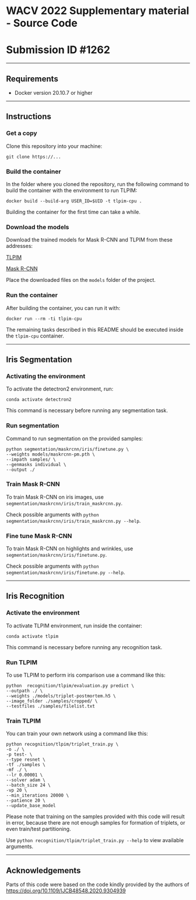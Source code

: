 # WACV 2022 Supplementary material - Source Code
# Submission ID #1262

---
## Requirements

- Docker version 20.10.7 or higher

---
## Instructions

### Get a copy
Clone this repository into your machine:
```
git clone https://...
```

### Build the container
In the folder where you cloned the repository, run the following command to build the container with the environment to run TLPIM:
```
docker build --build-arg USER_ID=$UID -t tlpim-cpu . 
```
Building the container for the first time can take a while.

### Download the models
Download the trained models for Mask R-CNN and TLPIM from these addresses:

[TLPIM](https://notredame.box.com/s/pn2woicmkhjqdcnzohvjltlntr8qr79c)

[Mask R-CNN](https://notredame.box.com/s/dnhqy7v32jhpv4qlzfbj2scbzbdxarvo)

Place the downloaded files on the `models` folder of the project.

### Run the container
After building the container, you can run it with:
```
docker run --rm -ti tlpim-cpu
```
The remaining tasks described in this README should be executed inside the `tlpim-cpu` container.

---
## Iris Segmentation

### Activating the environment
To activate the detectron2 environment, run: 
``` 
conda activate detectron2
```
This command is necessary before running any segmentation task.

### Run segmentation
Command to run segmentation on the provided samples: 
```
python segmentation/maskrcnn/iris/finetune.py \
--weights models/maskrcnn-pm.pth \
--impath samples/ \
--genmasks individual \
--output ./
```

### Train Mask R-CNN
To train Mask R-CNN on iris images, use `segmentation/maskrcnn/iris/train_maskrcnn.py`. 

Check possible arguments with `python segmentation/maskrcnn/iris/train_maskrcnn.py --help`.

### Fine tune Mask R-CNN
To train Mask R-CNN on highlights and wrinkles, use `segmentation/maskrcnn/iris/finetune.py`. 

Check possible arguments with `python segmentation/maskrcnn/iris/finetune.py --help`.

---
## Iris Recognition

### Activate the environment
To activate TLPIM environment, run inside the container: 
``` 
conda activate tlpim
```
This command is necessary before running any recognition task.

### Run TLPIM
To use TLPIM to perform iris comparison use a command like this:
```
python  recognition/tlpim/evaluation.py predict \
--outpath ./ \
--weights ./models/triplet-postmortem.h5 \
--image_folder ./samples/cropped/ \
--testfiles ./samples/filelist.txt
```

### Train TLPIM
You can train your own network using a command like this:
```
python recognition/tlpim/triplet_train.py \
-o ./ \
-p test- \
--type resnet \
-tf ./samples \
-mf ./ \
--lr 0.00001 \
--solver adam \
--batch_size 24 \
-vp 20 \
--min_iterations 20000 \
--patience 20 \
--update_base_model
```
Please note that training on the samples provided with this code will result in error, because there are not enough samples for formation of triplets, or even train/test partitioning.

Use `python recognition/tlpim/triplet_train.py --help` to view available arguments.

---
## Acknowledgements 
Parts of this code were based on the code kindly provided by the authors of https://doi.org/10.1109/IJCB48548.2020.9304939